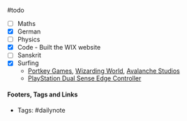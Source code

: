 #todo
- [ ] Maths
- [x] German
- [ ] Physics
- [x] Code - Built the WIX website
- [ ] Sanskrit
- [x] Surfing 
	- [Portkey Games](https://www.portkeygames.com/), [Wizarding World](https://www.wizardingworld.com/), [Avalanche Studios](https://avalanchestudios.com)
	- [PlayStation Dual Sense Edge Controller](https://blog.playstation.com/2022/08/23/introducing-the-dualsense-edge-wireless-controller-the-ultra-customizable-controller-for-playstation-5/)


#### Footers, Tags and Links
- Tags: #dailynote      